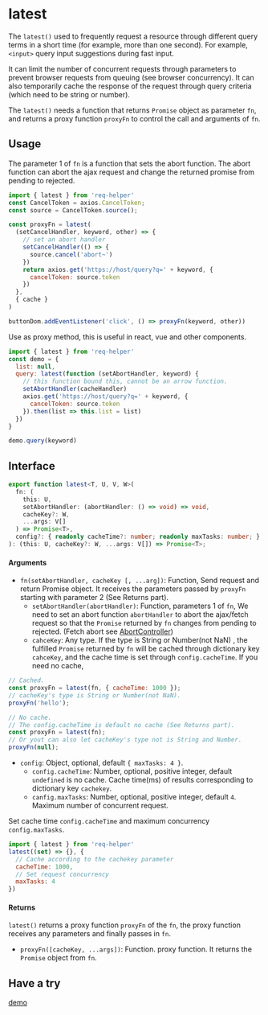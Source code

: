 # latest
The `latest()` used to frequently request a resource through different query terms in a short time (for example, more than one second). For example, `<input>` query input suggestions during fast input.

It can limit the number of concurrent requests through parameters to prevent browser requests from queuing (see browser concurrency). It can also temporarily cache the response of the request through query criteria (which need to be string or number).

The `latest()` needs a function that returns `Promise` object as parameter `fn`, and returns a proxy function `proxyFn` to control the call and arguments of `fn`.

## Usage
The parameter 1 of `fn` is a function that sets the abort function. The abort function can abort the ajax request and change the returned promise from pending to rejected.
```js
import { latest } from 'req-helper'
const CancelToken = axios.CancelToken;
const source = CancelToken.source();

const proxyFn = latest(
  (setCancelHandler, keyword, other) => {
    // set an abort handler
    setCancelHandler(() => {
      source.cancel('abort~')
    })
    return axios.get('https://host/query?q=' + keyword, {
      cancelToken: source.token
    })
  }, 
  { cache }
)

buttonDom.addEventListener('click', () => proxyFn(keyword, other))
```
Use as proxy method, this is useful in react, vue and other components.
```js
import { latest } from 'req-helper'
const demo = {
  list: null,
  query: latest(function (setAbortHandler, keyword) {
    // this function bound this, cannot be an arrow function.
    setAbortHandler(cacheHandler)
    axios.get('https://host/query?q=' + keyword, {
      cancelToken: source.token
    }).then(list => this.list = list)
  })
}

demo.query(keyword)
```
## Interface
```ts
export function latest<T, U, V, W>(
  fn: (
    this: U,
    setAbortHandler: (abortHandler: () => void) => void,
    cacheKey?: W,
    ...args: V[]
  ) => Promise<T>,
  config?: { readonly cacheTime?: number; readonly maxTasks: number; }
): (this: U, cacheKey?: W, ...args: V[]) => Promise<T>;
```
#### Arguments
- `fn(setAbortHandler, cacheKey [, ...arg])`: Function, Send request and return Promise object. It receives the parameters passed by `proxyFn` starting with parameter 2 (See Returns part).
  - `setAbortHandler(abortHandler)`: Function, parameters 1 of `fn`, We need to set an abort function `abortHandler` to abort the ajax/fetch request so that the `Promise` returned by `fn` changes from pending to rejected.
    (Fetch abort see [AbortController](https://developer.mozilla.org/en-US/docs/Web/API/AbortController))
  - `cahceKey`: Any type. If the type is String or Number(not NaN) , the fulfilled `Promise` returned by `fn` will be cached through dictionary key `cahceKey`, and the cache time is set through `config.cacheTime`. If you need no cache, 
  
```js
// Cached.
const proxyFn = latest(fn, { cacheTime: 1000 });
// cacheKey's type is String or Number(not NaN).
proxyFn('hello');

// No cache.
// The config.cacheTime is default no cache (See Returns part).
const proxyFn = latest(fn);
// Or yout can also let cacheKey's type not is String and Number.
proxyFn(null);
```
- `config`: Object, optional, default `{ maxTasks: 4 }`. 
  - `config.cacheTime`: Number, optional, positive integer, default `undefined` is no cache. Cache time(ms) of results corresponding to dictionary key `cachekey`.
  - `canfig.maxTasks`: Number, optional, positive integer, default `4`. Maximum number of concurrent request.

Set cache time `config.cacheTime` and maximum concurrency `config.maxTasks`.
```js
import { latest } from 'req-helper'
latest((set) => {}, {
  // Cache according to the cachekey parameter
  cacheTime: 1000,
  // Set request concurrency
  maxTasks: 4
})
```

#### Returns
`latest()` returns a proxy function `proxyFn` of the `fn`, the proxy function receives any parameters and finally passes in `fn`.
- `proxyFn([cacheKey, ...args])`: Function. proxy function. It returns the `Promise` object from `fn`.

## Have a try
[demo](./examples/latest.html)